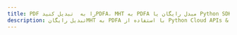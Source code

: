 ---title: PDF را به  تبدیل کنیدPDFA، MHT به PDFA مبدل رایگان یا Python SDKdescription: تبدیل رایگانMHT به PDFA با استفاده از Python Cloud APIs & SDK همچنین اسناد PDF را در Cloud ایجاد، ویرایش و رندر کنید.---